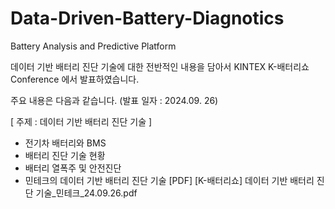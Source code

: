 # Data-Driven-Battery-Diagnotics
Battery Analysis and Predictive Platform

데이터 기반 배터리 진단 기술에 대한 전반적인 내용을 담아서 KINTEX K-배터리쇼 Conference 에서 발표하였습니다.

주요 내용은 다음과 같습니다. (발표 일자 : 2024.09. 26)

[ 주제 : 데이터 기반 배터리 진단 기술 ]
- 전기차 배터리와 BMS
- 배터리 진단 기술 현황
- 배터리 열폭주 및 안전진단
- 민테크의 데이터 기반 배터리 진단 기술
[PDF] [K-배터리쇼] 데이터 기반 배터리 진단 기술_민테크_24.09.26.pdf
